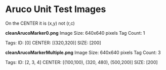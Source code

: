 # Aruco Unit Test Images
On the CENTER it is (x,y) not (r,c)

**cleanArucoMarker0.png**
Image Size: 640x640 pixels
Tag Count: 1

Tags:
ID: [0]
CENTER: [(320,320)]
SIZE: [200]


**cleanArucoMarkerMultiple.png**
Image Size: 640x640 pixels
Tag Count: 3

Tags:
ID: [2, 3, 4]
CENTER: [(100,100), (320, 480), (500,200)]
SIZE: [200]